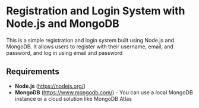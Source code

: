 # Registration and Login System with Node.js and MongoDB

This is a simple registration and login system built using Node.js and MongoDB. It allows users to register with their username, email, and password, and log in using email and password

## Requirements

- **Node.js** (https://nodejs.org/)
- **MongoDB** (https://www.mongodb.com/) - You can use a local MongoDB instance or a cloud solution like MongoDB Atlas
